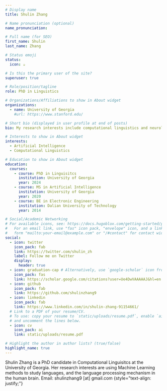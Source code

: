```yaml
---
# Display name
title: Shulin Zhang

# Name pronunciation (optional)
name_pronunciation: 

# Full name (for SEO)
first_name: Shulin
last_name: Zhang

# Status emoji
status:
  icon: ☕️

# Is this the primary user of the site?
superuser: true

# Role/position/tagline
role: PhD in Linguistics

# Organizations/Affiliations to show in About widget
organizations:
  - name: University of Georgia
    #url: https://www.stanford.edu/

# Short bio (displayed in user profile at end of posts)
bio: My research interests include computational linguistics and neurolinguisitcs.

# Interests to show in About widget
interests:
  - Artificial Intelligence
  - Computational Linguistics

# Education to show in About widget
education:
  courses:
    - course: PhD in Linguisitcs
      institution: University of Georgia
      year: 2024
    - course: MS in Artificial Intelligence
      institution: University of Georgia
      year: 2020
    - course: BE in Electronic Engineering
      institution: Dalian University of Technology
      year: 2014

# Social/Academic Networking
# For available icons, see: https://docs.hugoblox.com/getting-started/page-builder/#icons
#   For an email link, use "fas" icon pack, "envelope" icon, and a link in the
#   form "mailto:your-email@example.com" or "/#contact" for contact widget.
social:
  - icon: twitter
    icon_pack: fab
    link: https://twitter.com/shulin_zh
    label: Follow me on Twitter
    display:
      header: true
  - icon: graduation-cap # Alternatively, use `google-scholar` icon from `ai` icon pack
    icon_pack: fas
    link: https://scholar.google.com/citations?user=Ue4DwVAAAAAJ&hl=en
  - icon: github
    icon_pack: fab
    link: https://github.com/shulinzhang9
  - icon: linkedin
    icon_pack: fab
    link: https://www.linkedin.com/in/shulin-zhang-91154661/
  # Link to a PDF of your resume/CV.
  # To use: copy your resume to `static/uploads/resume.pdf`, enable `ai` icons in `params.yaml`,
  # and uncomment the lines below.
  - icon: cv
    icon_pack: ai
    link: static/uploads/resume.pdf

# Highlight the author in author lists? (true/false)
highlight_name: true
---
```


Shulin Zhang is a PhD candidate in Computational Linguisitcs at the University of Georgia. Her research interests are using Machine Learning methods to study languages, and the language processing mechanism in the human brain. Email: shulinzhang9 [at] gmail.com
{style="text-align: justify;"}
